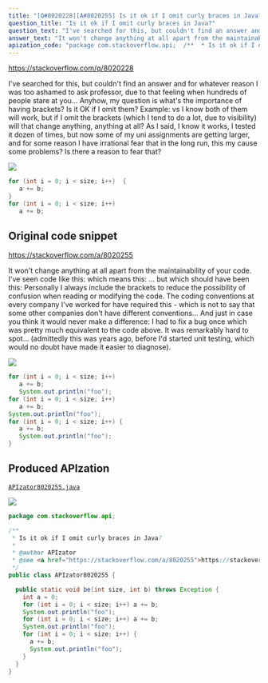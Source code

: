 ```yaml
---
title: "[Q#8020228][A#8020255] Is it ok if I omit curly braces in Java?"
question_title: "Is it ok if I omit curly braces in Java?"
question_text: "I've searched for this, but couldn't find an answer and for whatever reason I was too ashamed to ask professor, due to that feeling when hundreds of people stare at you... Anyhow, my question is what's the importance of having brackets? Is it OK if I omit them? Example: vs I know both of them will work, but if I omit the brackets (which I tend to do a lot, due to visibility) will that change anything, anything at all? As I said, I know it works, I tested it dozen of times, but now some of my uni assignments are getting larger, and for some reason I have irrational fear that in the long run, this my cause some problems? Is there a reason to fear that?"
answer_text: "It won't change anything at all apart from the maintainability of your code. I've seen code like this: which means this: ... but which should have been this: Personally I always include the brackets to reduce the possibility of confusion when reading or modifying the code. The coding conventions at every company I've worked for have required this - which is not to say that some other companies don't have different conventions... And just in case you think it would never make a difference: I had to fix a bug once which was pretty much equivalent to the code above. It was remarkably hard to spot... (admittedly this was years ago, before I'd started unit testing, which would no doubt have made it easier to diagnose)."
apization_code: "package com.stackoverflow.api;  /**  * Is it ok if I omit curly braces in Java?  *  * @author APIzator  * @see <a href=\"https://stackoverflow.com/a/8020255\">https://stackoverflow.com/a/8020255</a>  */ public class APIzator8020255 {    public static void be(int size, int b) throws Exception {     int a = 0;     for (int i = 0; i < size; i++) a += b;     System.out.println(\"foo\");     for (int i = 0; i < size; i++) a += b;     System.out.println(\"foo\");     for (int i = 0; i < size; i++) {       a += b;       System.out.println(\"foo\");     }   } }"
---
```


https://stackoverflow.com/q/8020228

I&#x27;ve searched for this, but couldn&#x27;t find an answer and for whatever reason I was too ashamed to ask professor, due to that feeling when hundreds of people stare at you...
Anyhow, my question is what&#x27;s the importance of having brackets? Is it OK if I omit them? Example:
vs
I know both of them will work, but if I omit the brackets (which I tend to do a lot, due to visibility) will that change anything, anything at all? As I said, I know it works, I tested it dozen of times, but now some of my uni assignments are getting larger, and for some reason I have irrational fear that in the long run, this my cause some problems? Is there a reason to fear that?


<div class="code-logo"><img src="/stackoverflow.png" /></div>

```java
for (int i = 0; i < size; i++)  {
   a += b;
}
for (int i = 0; i < size; i++)
   a += b;
```


## Original code snippet

https://stackoverflow.com/a/8020255

It won&#x27;t change anything at all apart from the maintainability of your code. I&#x27;ve seen code like this:
which means this:
... but which should have been this:
Personally I always include the brackets to reduce the possibility of confusion when reading or modifying the code.
The coding conventions at every company I&#x27;ve worked for have required this - which is not to say that some other companies don&#x27;t have different conventions...
And just in case you think it would never make a difference: I had to fix a bug once which was pretty much equivalent to the code above. It was remarkably hard to spot... (admittedly this was years ago, before I&#x27;d started unit testing, which would no doubt have made it easier to diagnose).

<div class="code-logo"><img src="/stackoverflow.png" /></div>

```java
for (int i = 0; i < size; i++)
   a += b;
   System.out.println("foo");
for (int i = 0; i < size; i++)
   a += b;
System.out.println("foo");
for (int i = 0; i < size; i++) {
   a += b;
   System.out.println("foo");
}
```

## Produced APIzation

[`APIzator8020255.java`](https://github.com/pasqualesalza/apization-temp/raw/main/data/search/APIzator8020255.java)

<div class="code-logo"><img src="/apizator.png" /></div>

```java
package com.stackoverflow.api;

/**
 * Is it ok if I omit curly braces in Java?
 *
 * @author APIzator
 * @see <a href="https://stackoverflow.com/a/8020255">https://stackoverflow.com/a/8020255</a>
 */
public class APIzator8020255 {

  public static void be(int size, int b) throws Exception {
    int a = 0;
    for (int i = 0; i < size; i++) a += b;
    System.out.println("foo");
    for (int i = 0; i < size; i++) a += b;
    System.out.println("foo");
    for (int i = 0; i < size; i++) {
      a += b;
      System.out.println("foo");
    }
  }
}

```